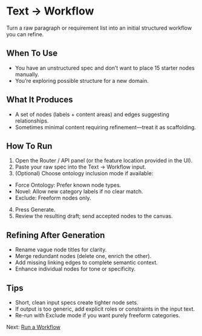 # Text → Workflow

Turn a raw paragraph or requirement list into an initial structured workflow you can refine.

## When To Use
- You have an unstructured spec and don’t want to place 15 starter nodes manually.
- You’re exploring possible structure for a new domain.

## What It Produces
- A set of nodes (labels + content areas) and edges suggesting relationships.
- Sometimes minimal content requiring refinement—treat it as scaffolding.

## How To Run
1. Open the Router / API panel (or the feature location provided in the UI).
2. Paste your raw spec into the Text → Workflow input.
3. (Optional) Choose ontology inclusion mode if available:
  - Force Ontology: Prefer known node types.
  - Novel: Allow new category labels if no clear match.
  - Exclude: Freeform nodes only.
4. Press Generate.
5. Review the resulting draft; send accepted nodes to the canvas.

## Refining After Generation
- Rename vague node titles for clarity.
- Merge redundant nodes (delete one, enrich the other).
- Add missing linking edges to complete semantic context.
- Enhance individual nodes for tone or specificity.

## Tips
- Short, clean input specs create tighter node sets.
- If output is too generic, add explicit roles or constraints in the input text.
- Re-run with Exclude mode if you want purely freeform categories.

Next: [Run a Workflow](workflow-execution.md)
